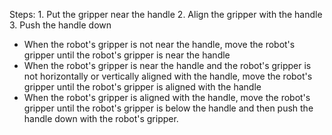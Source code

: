 

Steps:  1. Put the gripper near the handle  2. Align the gripper with the handle  3. Push the handle down
- When the robot's gripper is not near the handle, move the robot's gripper until the robot's gripper is near the handle
- When the robot's gripper is near the handle and the robot's gripper is not horizontally or vertically aligned with the handle, move the robot's gripper until the robot's gripper is aligned with the handle
- When the robot's gripper is aligned with the handle, move the robot's gripper until the robot's gripper is below the handle and then push the handle down with the robot's gripper.